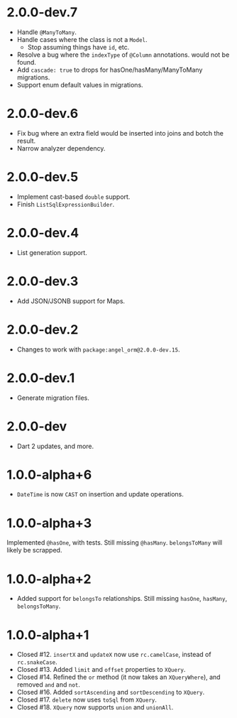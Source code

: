 # 2.0.0-dev.7
* Handle `@ManyToMany`.
* Handle cases where the class is not a `Model`.
    * Stop assuming things have `id`, etc.
* Resolve a bug where the `indexType` of `@Column` annotations. would not be found.
* Add `cascade: true` to drops for hasOne/hasMany/ManyToMany migrations.
* Support enum default values in migrations.

# 2.0.0-dev.6
* Fix bug where an extra field would be inserted into joins and botch the result.
* Narrow analyzer dependency.

# 2.0.0-dev.5
* Implement cast-based `double` support.
* Finish `ListSqlExpressionBuilder`.

# 2.0.0-dev.4
* List generation support.

# 2.0.0-dev.3
* Add JSON/JSONB support for Maps.

# 2.0.0-dev.2
* Changes to work with `package:angel_orm@2.0.0-dev.15`.

# 2.0.0-dev.1
* Generate migration files.

# 2.0.0-dev
* Dart 2 updates, and more.

# 1.0.0-alpha+6
* `DateTime` is now `CAST` on insertion and update operations.

# 1.0.0-alpha+3
Implemented `@hasOne`, with tests. Still missing `@hasMany`.
`belongsToMany` will likely be scrapped.

# 1.0.0-alpha+2
* Added support for `belongsTo` relationships. Still missing `hasOne`, `hasMany`, `belongsToMany`.

# 1.0.0-alpha+1
* Closed #12. `insertX` and `updateX` now use `rc.camelCase`, instead of `rc.snakeCase`.
* Closed #13. Added `limit` and `offset` properties to `XQuery`.
* Closed #14. Refined the `or` method (it now takes an `XQueryWhere`), and removed `and` and `not`.
* Closed #16. Added `sortAscending` and `sortDescending` to `XQuery`.
* Closed #17. `delete` now uses `toSql` from `XQuery`.
* Closed #18. `XQuery` now supports `union` and `unionAll`.